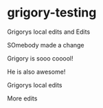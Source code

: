 # grigory-testing


Grigorys local edits and Edits

SOmebody made a change

Grigory is sooo cooool!

He is also awesome!

Grigorys local edits

More edits

